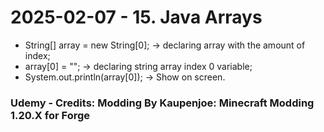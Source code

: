 # 2025-02-07 - 15. Java Arrays
* String[] array = new String[0]; -> declaring array with the amount of index;
* array[0] = ""; -> declaring string array index 0 variable;
* System.out.println(array[0]); -> Show on screen. 

### Udemy - Credits: Modding By Kaupenjoe: Minecraft Modding 1.20.X for Forge
